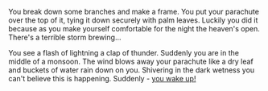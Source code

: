You break down some branches and make a frame. You put your parachute over
the top of it, tying it down securely with palm leaves. Luckily you did it
because as you make yourself comfortable for the night the heaven's open.
There's a terrible storm brewing...

You see a flash of lightning a clap of thunder. Suddenly you are in the middle of a monsoon.
The wind blows away your parachute like a dry leaf and buckets of water rain down on you.
Shivering in the dark wetness you can't believe this is happening.
Suddenly - [you wake up!](english/wake-up)


